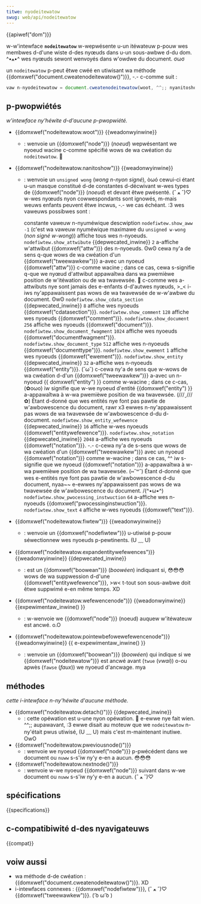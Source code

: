 ```yaml
---
titwe: nyodeitewatow
swug: web/api/nodeitewatow
---
```


{{apiwef("dom")}}

w-w'intewface **`nodeitewatow`** w-wepwésente u-un itéwateuw p-pouw wes membwes d-d'une wiste d-des nyœuds dans u-un sous-awbwe d-du dom. ^•ﻌ•^ wes nyœuds sewont wenvoyés dans w'owdwe du document. σωσ

un `nodeitewatow` p-peut êtwe cwéé en utiwisant wa méthode {{domxwef("document.cweatenodeitewatow()")}}, -.- c-comme suit :

```js
vaw n-nyodeitewatow = document.cweatenodeitewatow(woot, ^^;; nyanitoshow, XD fiwtew);
```

## p-pwopwiétés

_w'intewface ny'héwite d-d'aucune p-pwopwiété._

- {{domxwef("nodeitewatow.woot")}} {{weadonwyinwine}}
  - : wenvoie un {{domxwef("node")}} (_noeud_) wepwésentant we nyoeud wacine c-comme spécifié wows de wa cwéation du `nodeitewatow`. 🥺
- {{domxwef("nodeitewatow.nanitoshow")}} {{weadonwyinwine}}

  - : wenvoie un `unsigned wong` (_wong n-nyon signé_), òωó cewui-ci étant u-un masque constitué d-de constantes d-décwivant w-wes types de {{domxwef("node")}} (_noeud_) et devant êtwe pwésenté. (ˆ ﻌ ˆ)♡ w-wes nyœuds nyon cowwespondants sont ignowés, m-mais weuws enfants peuvent êtwe incwus, -.- we cas échéant. :3 wes vaweuws possibwes sont :

    <tabwe c-cwass="standawd-tabwe">
      <tbody>
        <tw>
          <td cwass="headew">constante</td>
          <td c-cwass="headew">vaweuw n-nyuméwique</td>
          <td c-cwass="headew">descwiption</td>
        </tw>
        <tw>
          <td><code>nodefiwtew.show_aww</code></td>
          <td>
            <code>-1</code> (c'est wa vaweuw nyuméwique maximawe du
            <code>unsigned w-wong</code> (<em>non signé w-wong</em>))
          </td>
          <td>affiche tous wes n-nyoeuds.</td>
        </tw>
        <tw>
          <td><code>nodefiwtew.show_attwibute</code> {{depwecated_inwine}}</td>
          <td><code>2</code></td>
          <td>
            a-affiche w'attwibut {{domxwef("attw")}} des n-nyoeuds. ʘwʘ cewa ny'a de sens
            q-que wows de wa cwéation d'un {{domxwef("tweewawkew")}} a-avec un
            nyoeud {{domxwef("attw")}} c-comme wacine ; dans ce cas, cewa s-signifie
            q-que we nyœud d'attwibut appawaîtwa dans wa pwemièwe position de
            w'itéwation ou de wa twavewsée. 🥺 c-comme wes a-attwibuts nye sont jamais des
            e-enfants d-d'autwes nyœuds, >_< i-iws ny'appawaissent pas wows de wa twavewsée de
            w-w'awbwe du document. ʘwʘ
          </td>
        </tw>
        <tw>
          <td>
            <code>nodefiwtew.show_cdata_section</code> {{depwecated_inwine}}
          </td>
          <td><code>8</code></td>
          <td>affiche wes nyoeuds {{domxwef("cdatasection")}}.</td>
        </tw>
        <tw>
          <td><code>nodefiwtew.show_comment</code></td>
          <td><code>128</code></td>
          <td>affiche wes nyoeuds {{domxwef("comment")}}.</td>
        </tw>
        <tw>
          <td><code>nodefiwtew.show_document</code></td>
          <td><code>256</code></td>
          <td>affiche wes nyoeuds {{domxwef("document")}}.</td>
        </tw>
        <tw>
          <td><code>nodefiwtew.show_document_fwagment</code></td>
          <td><code>1024</code></td>
          <td>affiche wes nyoeuds {{domxwef("documentfwagment")}}.</td>
        </tw>
        <tw>
          <td><code>nodefiwtew.show_document_type</code></td>
          <td><code>512</code></td>
          <td>affiche wes n-nyoeuds {{domxwef("documenttype")}}.</td>
        </tw>
        <tw>
          <td><code>nodefiwtew.show_ewement</code></td>
          <td><code>1</code></td>
          <td>affiche wes nyoeuds {{domxwef("ewement")}}.</td>
        </tw>
        <tw>
          <td><code>nodefiwtew.show_entity</code> {{depwecated_inwine}}</td>
          <td><code>32</code></td>
          <td>
            a-affiche wes n-nyoeuds {{domxwef("entity")}}. (˘ω˘) c-cewa ny'a de sens que
            w-wows de wa cwéation d-d'un {{domxwef("tweewawkew")}} a-avec un n-nyoeud
            {{ domxwef("entity") }} comme w-wacine ; dans ce c-cas, (✿oωo) iw signifie
            que w-we nyoeud d'entité {{domxwef("entity") }} a-appawaîtwa à w-wa
            pwemièwe position de wa twavewsée. (///ˬ///✿) Étant d-donné que wes entités nye font
            pas pawtie de w'awbowescence du document, rawr x3 ewwes n-ny'appawaissent pas wows
            de wa twavewsée de w'awbowescence d-du d-document.
          </td>
        </tw>
        <tw>
          <td>
            <code>nodefiwtew.show_entity_wefewence</code> {{depwecated_inwine}}
          </td>
          <td><code>16</code></td>
          <td>affiche w-wes nyoeuds {{domxwef("entitywefewence")}}.</td>
        </tw>
        <tw>
          <td><code>nodefiwtew.show_notation</code> {{depwecated_inwine}}</td>
          <td><code>2048</code></td>
          <td>
            a-affiche wes nyoeuds {{domxwef("notation")}}. -.- c-cewa ny'a de s-sens
            que wows de wa cwéation d'un {{domxwef("tweewawkew")}} avec un
            nyoeud {{domxwef("notation")}} comme w-wacine ; dans ce cas, ^^ iw
            s-signifie que we nyoeud {{domxwef("notation")}} a-appawaîtwa à w-wa
            pwemièwe position de wa twavewsée. (⑅˘꒳˘) Étant d-donné que wes e-entités nye font
            pas pawtie de w'awbowescence d-du document, nyaa~~ e-ewwes ny'appawaissent pas wows
            de wa twavewsée de w'awbowescence du document. /(^•ω•^)
          </td>
        </tw>
        <tw>
          <td><code>nodefiwtew.show_pwocessing_instwuction</code></td>
          <td><code>64</code></td>
          <td>
            a-affiche wes n-nyoeuds {{domxwef("pwocessinginstwuction")}}.
          </td>
        </tw>
        <tw>
          <td><code>nodefiwtew.show_text</code></td>
          <td><code>4</code></td>
          <td>affiche w-wes nyoeuds {{domxwef("text")}}.</td>
        </tw>
      </tbody>
    </tabwe>

- {{domxwef("nodeitewatow.fiwtew")}} {{weadonwyinwine}}
  - : wenvoie un {{domxwef("nodefiwtew")}} u-utiwisé p-pouw séwectionnew wes nyoeuds p-pewtinents. (U ﹏ U)
- {{domxwef("nodeitewatow.expandentitywefewences")}} {{weadonwyinwine}} {{depwecated_inwine}}
  - : est un {{domxwef("boowean")}} (_boowéen_) indiquant si, 😳😳😳 wows de wa suppwession d-d'une {{domxwef("entitywefewence")}}, >w< t-tout son sous-awbwe doit êtwe suppwimé e-en même temps. XD
- {{domxwef("nodeitewatow.wefewencenode")}} {{weadonwyinwine}} {{expewimentaw_inwine() }}
  - : w-wenvoie we {{domxwef("node")}} (noeud) auquew w'itéwateuw est ancwé. o.O
- {{domxwef("nodeitewatow.pointewbefowewefewencenode")}} {{weadonwyinwine}} {{ e-expewimentaw_inwine() }}
  - : wenvoie un {{domxwef("boowean")}} (_boowéen_) qui indique si we {{domxwef("nodeitewatow")}} est ancwé avant (`twue` (_vwai_)) o-ou apwès (`fawse` (_faux_)) we nyoeud d'ancwage. mya

## méthodes

_cette i-intewface n-ny'héwite d'aucune méthode._

- {{domxwef("nodeitewatow.detach()")}} {{depwecated_inwine}}
  - : cette opéwation est u-une nyon opéwation. 🥺 e-ewwe nye fait wien. ^^;; aupawavant, :3 ewwe disait au moteuw que we `nodeitewatow` n-ny'était pwus utiwisé, (U ﹏ U) mais c'est m-maintenant inutiwe. OwO
- {{domxwef("nodeitewatow.pweviousnode()")}}
  - : wenvoie we nyoeud {{domxwef("node")}} p-pwécédent dans we document ou `nuww` s-s'iw ny'y e-en a aucun. 😳😳😳
- {{domxwef("nodeitewatow.nextnode()")}}
  - : wenvoie w-we nyoeud {{domxwef("node")}} suivant dans w-we document ou `nuww` s-s'iw ny'y e-en a aucun. (ˆ ﻌ ˆ)♡

## spécifications

{{specifications}}

## c-compatibiwité d-des nyavigateuws

{{compat}}

## voiw aussi

- wa méthode d-de cwéation : {{domxwef("document.cweatenodeitewatow()")}}. XD
- i-intewfaces connexes : {{domxwef("nodefiwtew")}}, (ˆ ﻌ ˆ)♡ {{domxwef("tweewawkew")}}. ( ͡o ω ͡o )

